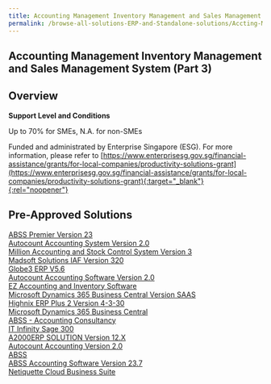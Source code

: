 ```yaml
---
title: Accounting Management Inventory Management and Sales Management System (Part 3)
permalink: /browse-all-solutions-ERP-and-Standalone-solutions/Accting-Mgmt--Inventory-Mgmt-and-Sales-Mgmt-System--Part-3-
---
```


## Accounting Management Inventory Management and Sales Management System (Part 3)
## Overview

**Support Level and Conditions**

Up to 70% for SMEs, N.A. for non-SMEs

Funded and administrated by Enterprise Singapore (ESG). For more information, please refer to [https://www.enterprisesg.gov.sg/financial-assistance/grants/for-local-companies/productivity-solutions-grant](https://www.enterprisesg.gov.sg/financial-assistance/grants/for-local-companies/productivity-solutions-grant){:target="_blank"}{:rel="noopener"}

## Pre-Approved Solutions

<a href='/productivity-solutions-grant/solutionrepo/solution151' target='_blank'>ABSS Premier Version 23</a><br>
<a href='/productivity-solutions-grant/solutionrepo/solution1106' target='_blank'>Autocount Accounting System Version 2.0 </a><br>
<a href='/productivity-solutions-grant/solutionrepo/solution1147' target='_blank'>Million Accounting and Stock Control System Version 3</a><br>
<a href='/productivity-solutions-grant/solutionrepo/solution1178' target='_blank'>Madsoft Solutions IAF Version 320</a><br>
<a href='/productivity-solutions-grant/solutionrepo/solution1238' target='_blank'>Globe3 ERP V5.6</a><br>
<a href='/productivity-solutions-grant/solutionrepo/solution1355' target='_blank'>Autocount Accounting Software Version 2.0</a><br>
<a href='/productivity-solutions-grant/solutionrepo/solution1360' target='_blank'>EZ Accounting and Inventory Software</a><br>
<a href='/productivity-solutions-grant/solutionrepo/solution1397' target='_blank'>Microsoft Dynamics 365 Business Central Version SAAS</a><br>
<a href='/productivity-solutions-grant/solutionrepo/solution1516' target='_blank'>Highnix ERP Plus 2 Version 4-3-30</a><br>
<a href='/productivity-solutions-grant/solutionrepo/solution1972' target='_blank'>Microsoft Dynamics 365 Business Central</a><br>
<a href='/productivity-solutions-grant/solutionrepo/solution1990' target='_blank'>ABSS - Accounting Consultancy</a><br>
<a href='/productivity-solutions-grant/solutionrepo/solution2487' target='_blank'>IT Infinity Sage 300 </a><br>
<a href='/productivity-solutions-grant/solutionrepo/solution2632' target='_blank'>A2000ERP SOLUTION Version 12.X</a><br>
<a href='/productivity-solutions-grant/solutionrepo/solution2697' target='_blank'>Autocount Accounting Version 2.0</a><br>
<a href='/productivity-solutions-grant/solutionrepo/solution2746' target='_blank'>ABSS</a><br>
<a href='/productivity-solutions-grant/solutionrepo/solution2891' target='_blank'>ABSS Accounting Software Version 23.7</a><br>
<a href='/productivity-solutions-grant/solutionrepo/solution2929' target='_blank'>Netiquette Cloud Business Suite</a><br>
